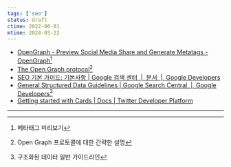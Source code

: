 ```yaml
---
tags: ['seo']
status: draft
ctime: 2022-06-01
mtime: 2024-03-22
---
```


- [OpenGraph - Preview Social Media Share and Generate Metatags  - OpenGraph](https://www.opengraph.xyz/url/https%3A%2F%2Fwww.byeindonesia.com/)[^188-1]
- [The Open Graph protocol](https://ogp.me/)[^188-2]
- [SEO 기본 가이드: 기본사항 | Google 검색 센터  |  문서  |  Google Developers](https://developers.google.com/search/docs/beginner/seo-starter-guide?hl=ko)
- [General Structured Data Guidelines | Google Search Central  |  Google Developers](https://developers.google.com/search/docs/advanced/structured-data/sd-policies)[^188-3]
- [Getting started with Cards | Docs | Twitter Developer Platform](https://developer.twitter.com/en/docs/twitter-for-websites/cards/guides/getting-started)

---

[^188-1]: 메타태그 미리보기
[^188-2]: Open Graph 프로토콜에 대한 간략한 설명
[^188-3]: 구조화된 데이터 일반 가이드라인